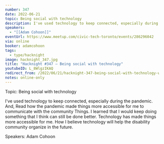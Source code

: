 ```yaml
---
number: 347
date: 2022-06-21
topic: Being social with technology
description: I've used technology to keep connected, especially during the pandemic. And, Read how the pandemic made things more accessible for me to communicate with the community Things. I learned that I would keep doing something that I think can still be done better. Technology has made things more accessible for me. How I believe technology will help the disability community organize in the future.
speakers:
  - "[[Adam Cohoon]]"
eventUrl: https://www.meetup.com/civic-tech-toronto/events/286296042
via: online
booker: adamcohoon
tags:
  - type/hacknight
image: hacknight_347.jpg
title: "Hacknight #347 – Being social with technology"
youtubeID: L_8WlgzIKAQ
redirect_from: /2022/06/21/hacknight-347-being-social-with-technology-with-adam-cohoon/
notes: online-only
---
```


Topic:
Being social with technology

I've used technology to keep connected, especially during the pandemic. And, Read how the pandemic made things more accessible for me to communicate with the community Things. I learned that I would keep doing something that I think can still be done better. Technology has made things more accessible for me. How I believe technology will help the disability community organize in the future.

Speakers:
Adam Cohoon
